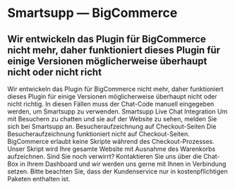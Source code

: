 # Smartsupp — BigCommerce
## Wir entwickeln das Plugin für BigCommerce nicht mehr, daher funktioniert dieses Plugin für einige Versionen möglicherweise überhaupt nicht oder nicht richt
Wir entwickeln das Plugin für BigCommerce nicht mehr, daher funktioniert dieses Plugin für einige Versionen möglicherweise überhaupt nicht oder nicht richtig. In diesen Fällen muss der Chat-Code manuell eingegeben werden, um Smartsupp zu verwenden.
Smartsupp Live Chat Integration
Um mit Besuchern zu chatten und sie auf der Website zu sehen, melden Sie sich bei Smartsupp an.
Besucheraufzeichnung auf Checkout-Seiten
Die Besucheraufzeichnung funktioniert nicht auf Checkout-Seiten.
BigCommerce erlaubt keine Skripte während des Checkout-Prozesses. Unser Skript wird Ihre gesamte Website mit Ausnahme des Warenkorbs aufzeichnen.
Sind Sie noch verwirrt? Kontaktieren Sie uns über die Chat-Box in Ihrem Dashboard und wir werden uns gerne mit Ihnen in Verbindung setzen. Bitte beachten Sie, dass der Kundenservice nur in kostenpflichtigen Paketen enthalten ist.

